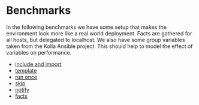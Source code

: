 # Benchmarks

In the following benchmarks we have some setup that makes the environment look
more like a real world deployment. Facts are gathered for all hosts, but
delegated to localhost. We also have some group variables taken from the Kolla
Ansible project. This should help to model the effect of variables on
performance.

* [include and import](include-and-import.md)
* [template](template.md)
* [run once](run-once.md)
* [skip](skip.md)
* [notify](notify.md)
* [facts](facts.md)
